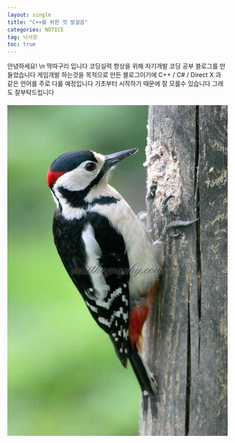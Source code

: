 ```yaml
---
layout: single
title: "C++를 위한 첫 발걸음"
categories: NOTICE
tag: 낙서장
toc: true
---
```


안녕하세요! \n
딱따구리 입니다
코딩실력 향상을 위해 자기개발 코딩 공부 블로그를 만들었습니다
게임개발 하는것을 목적으로 만든 블로그이기에
C++ / C# / Direct X 과 같은 언어를 주로 다룰 예정입니다
기초부터 시작하기 때문에 잘 모를수 있습니다
그래도 잘부탁드립니다


#### ![오색_딱따구리](../images/2022-03-20-first/오색_딱따구리.jpg)
